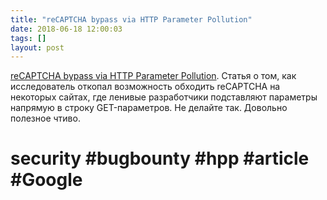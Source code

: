 ```yaml
---
title: "reCAPTCHA bypass via HTTP Parameter Pollution"
date: 2018-06-18 12:00:03
tags: []
layout: post
---
```


[reCAPTCHA bypass via HTTP Parameter Pollution](https://andresriancho.com/recaptcha-bypass-via-http-parameter-pollution/). Статья о том, как исследователь откопал возможность обходить reCAPTCHA на некоторых сайтах, где ленивые разработчики подставляют параметры напрямую в строку GET-параметров. Не делайте так. Довольно полезное чтиво.

# security #bugbounty #hpp #article #Google
